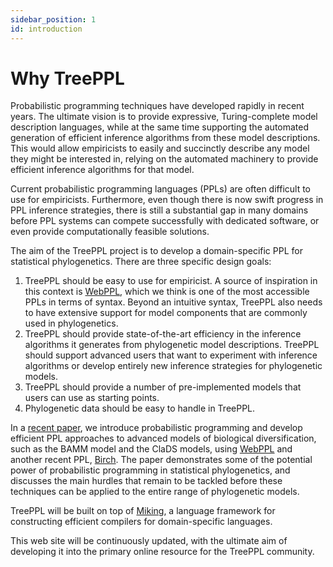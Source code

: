 ```yaml
---
sidebar_position: 1
id: introduction
---
```


# Why TreePPL

Probabilistic programming techniques have developed rapidly in recent years. The ultimate vision is to provide expressive, Turing-complete model description languages, while at the same time supporting the automated generation of efficient inference algorithms from these model descriptions. This would allow empiricists to easily and succinctly describe any model they might be interested in, relying on the automated machinery to provide efficient inference algorithms for that model.

Current probabilistic programming languages (PPLs) are often difficult to use for empiricists. Furthermore, even though there is now swift progress in PPL inference strategies, there is still a substantial gap in many domains before PPL systems can compete successfully with dedicated software, or even provide computationally feasible solutions.

The aim of the TreePPL project is to develop a domain-specific PPL for statistical phylogenetics. There are three specific design goals:

1. TreePPL should be easy to use for empiricist. A source of inspiration in this context is [WebPPL](http://webppl.org/), which we think is one of the most accessible PPLs in terms of syntax. Beyond an intuitive syntax, TreePPL also needs to have extensive support for model components that are commonly used in phylogenetics.
2. TreePPL should provide state-of-the-art efficiency in the inference algorithms it generates from phylogenetic model descriptions. TreePPL should support advanced users that want to experiment with inference algorithms or develop entirely new inference strategies for phylogenetic models.
3. TreePPL should provide a number of pre-implemented models that users can use as starting points.
4. Phylogenetic data should be easy to handle in TreePPL.

In a [recent paper](https://www.biorxiv.org/content/10.1101/2020.06.16.154443v1), we introduce probabilistic programming and develop efficient PPL approaches to advanced models of biological diversification, such as the BAMM model and the ClaDS models, using [WebPPL](http://webppl.org/) and another recent PPL, [Birch](https://birch-lang.org). The paper demonstrates some of the potential power of probabilistic programming in statistical phylogenetics, and discusses the main hurdles that remain to be tackled before these techniques can be applied to the entire range of phylogenetic models.

TreePPL will be built on top of [Miking](https://doi.org/10.1145/3357766.3359531), a language framework for constructing efficient compilers for domain-specific languages.

This web site will be continuously updated, with the ultimate aim of developing it into the primary online resource for the TreePPL community.
